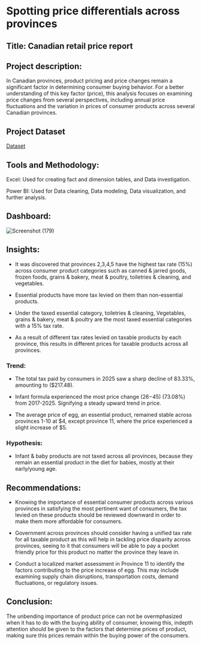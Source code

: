 # Spotting price differentials across provinces 


## Title: Canadian retail price report


## Project description:

In Canadian provinces, product pricing and price changes remain a significant factor in determining consumer buying behavior. For a better understanding of this key factor (price), this analysis focuses on examining price changes from several perspectives, including annual price fluctuations and the variation in prices of consumer products across several Canadian provinces.  

## Project Dataset  
[Dataset](https://github.com/Eleazar19/Smart-store-sales-report/blob/main/Smart%20store%20sales%20data.xlsx)

## Tools and Methodology:

Excel: Used for creating fact and dimension tables, and Data investigation.

Power BI: Used for Data cleaning, Data modeling, Data visualization, and further analysis.


## Dashboard:
![Screenshot (179)](https://github.com/user-attachments/assets/160dc837-c3cf-4d50-bb4e-99de84d41ccd)


## Insights:

- It was discovered that provinces 2,3,4,5 have the highest tax rate (15%) across consumer product categories such as canned & jarred goods, frozen foods, grains & bakery, meat & poultry, toiletries & cleaning, and vegetables.

- Essential products have more tax levied on them than non-essential products.

- Under the taxed essential category, toiletries & cleaning, Vegetables, grains & bakery, meat & poultry are the most taxed essential categories with a 15% tax rate.

- As a result of different tax rates levied on taxable products by each province, this results in different prices for taxable products across all provinces.

### Trend:
- The total tax paid by consumers in 2025 saw a sharp decline of 83.33%, amounting to ($217.48).

- Infant formula experienced the most price change ($26-$45) (73.08%) from 2017-2025. Signifying a steady upward trend in price.

- The average price of egg, an essential product, remained stable across provinces 1-10 at $4, except province 11, where the price experienced a slight increase of $5.

### Hypothesis:
- Infant & baby products are not taxed across all provinces, because they remain an essential product in the diet for babies, mostly at their early/young age.


## Recommendations:
- Knowing the importance of essential consumer products across various provinces in satisfying the most pertinent want of consumers, the tax levied on these products should be reviewed downward in order to make them more affordable for consumers.

- Government across provinces should consider having a unified tax rate for all taxable product as this will help in tackling price disparity across provinces, seeing to it that consumers will be able to pay a pocket friendly price for this product no matter the province they leave in.

- Conduct a localized market assessment in Province 11 to identify the factors contributing to the price increase of egg. This may include examining supply chain disruptions, transportation costs, demand fluctuations, or regulatory issues.   


 ## Conclusion:

The unbending importance of product price can not be overmphasized when it has to do with the buying ability of consumer, knowing this, indepth attention should be given to the factors that determine prices of product, making sure this prices remain within the buying power of the consumers.


